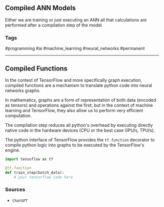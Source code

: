 ## Compiled ANN Models

Either we are training or just executing an ANN all that calculations are performed after a compilation step of the model.

### Tags

#programming #ai  #machine_learning #neural_networks #permanent

---

## Compiled Functions

In the context of TensorFlow and more specifically graph execution, compiled functions are a mechanism to translate python code into neural networks graphs.

In mathematics, graphs are a form of representation of both data (encoded as tensors) and operations against the first; but in the context of machine learning and TensorFlow, they also allow us to perform very efficient computation.

The compilation step reduces all python's overhead by executing directly native code in the hardware devices (CPU or the best case GPU/s,  TPU/s).

The python interface of TensorFlow provides the `tf.function` decorator to compile python logic into graphs to be executed by the TensorFlow's engine.

```python
import tensoflow as tf

@tf.function
def train_step(batch_data):
    # your tensorflow code here
```

### Sources

- `ChatGPT`